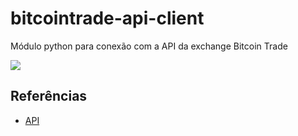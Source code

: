 # bitcointrade-api-client
Módulo python para conexão com a API da exchange Bitcoin Trade

![](https://img.shields.io/github/license/viniciusfm1/bitcointrade-api-client.svg)

## Referências
- [API](https://apidocs.bitcointrade.com.br/)

